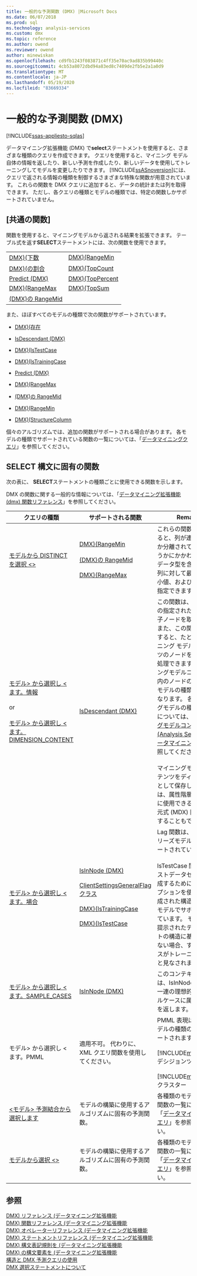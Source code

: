 ```yaml
---
title: 一般的な予測関数 (DMX) |Microsoft Docs
ms.date: 06/07/2018
ms.prod: sql
ms.technology: analysis-services
ms.custom: dmx
ms.topic: reference
ms.author: owend
ms.reviewer: owend
author: minewiskan
ms.openlocfilehash: cd9fb1243f083871c4ff35e70ac9ad835b99440c
ms.sourcegitcommit: 4cb53a8072dbd94a83ed8c7409de2fb5e2a1a0d9
ms.translationtype: MT
ms.contentlocale: ja-JP
ms.lasthandoff: 05/19/2020
ms.locfileid: "83669334"
---
```

# <a name="general-prediction-functions-dmx"></a>一般的な予測関数 (DMX)
[!INCLUDE[ssas-appliesto-sqlas](../includes/ssas-appliesto-sqlas.md)]

  データマイニング拡張機能 (DMX) で**select**ステートメントを使用すると、さまざまな種類のクエリを作成できます。 クエリを使用すると、マイニング モデル自体の情報を返したり、新しい予測を作成したり、新しいデータを使用してトレーニングしてモデルを変更したりできます。 [!INCLUDE[ssASnoversion](../includes/ssasnoversion-md.md)]には、クエリで返される情報の種類を制御するさまざまな特殊な関数が用意されています。 これらの関数を DMX クエリに追加すると、データの統計または列を取得できます。 ただし、各クエリの種類とモデルの種類では、特定の関数しかサポートされていません。  
  
## <a name="common-functions"></a>[共通の関数]  
 関数を使用すると、マイニングモデルから返される結果を拡張できます。 テーブル式を返す**SELECT**ステートメントには、次の関数を使用できます。  
  
|||  
|-|-|  
|[DMX&#41;&#40;下数](../dmx/bottomcount-dmx.md)|[DMX&#41;&#40;RangeMin](../dmx/rangemin-dmx.md)|  
|[DMX&#41;&#40;の割合](../dmx/bottompercent-dmx.md)|[DMX&#41;&#40;TopCount](../dmx/topcount-dmx.md)|  
|[Predict &#40;DMX&#41;](../dmx/predict-dmx.md)|[DMX&#41;&#40;TopPercent](../dmx/toppercent-dmx.md)|  
|[DMX&#41;&#40;RangeMax](../dmx/rangemax-dmx.md)|[DMX&#41;&#40;TopSum](../dmx/topsum-dmx.md)|  
|[&#40;DMX&#41;の RangeMid](../dmx/rangemid-dmx.md)||  
  
 また、ほぼすべてのモデルの種類で次の関数がサポートされています。  
  
-   [DMX&#41;&#40;存在](../dmx/exists-dmx.md)  
  
-   [IsDescendant &#40;DMX&#41;](../dmx/isdescendant-dmx.md)  
  
-   [DMX&#41;&#40;IsTestCase](../dmx/istestcase-dmx.md)  
  
-   [DMX&#41;&#40;IsTrainingCase](../dmx/istrainingcase-dmx.md)  
  
-   [Predict &#40;DMX&#41;](../dmx/predict-dmx.md)  
  
-   [DMX&#41;&#40;RangeMax](../dmx/rangemax-dmx.md)  
  
-   [&#40;DMX&#41;の RangeMid](../dmx/rangemid-dmx.md)  
  
-   [DMX&#41;&#40;RangeMin](../dmx/rangemin-dmx.md)  
  
-   [DMX&#41;&#40;StructureColumn](../dmx/structurecolumn-dmx.md)  
  
 個々のアルゴリズムでは、追加の関数がサポートされる場合があります。 各モデルの種類でサポートされている関数の一覧については、「[データマイニングクエリ](https://docs.microsoft.com/analysis-services/data-mining/data-mining-queries)」を参照してください。  
  
## <a name="functions-specific-to-select-syntax"></a>SELECT 構文に固有の関数  
 次の表に、 **SELECT**ステートメントの種類ごとに使用できる関数を示します。  
  
 DMX の関数に関する一般的な情報については、「[データマイニング拡張機能 &#40;dmx&#41; 関数リファレンス](../dmx/data-mining-extensions-dmx-function-reference.md)」を参照してください。  
  
|クエリの種類|サポートされる関数|Remarks|  
|----------------|-------------------------|-------------|  
|[モデルから DISTINCT を選択 \<>](../dmx/select-distinct-from-model-dmx.md)|[DMX&#41;&#40;RangeMin](../dmx/rangemin-dmx.md)<br /><br /> [&#40;DMX&#41;の RangeMid](../dmx/rangemid-dmx.md)<br /><br /> [DMX&#41;&#40;RangeMax](../dmx/rangemax-dmx.md)|これらの関数を使用すると、列が連続しているか分離されているかどうかにかかわらず、数値データ型を含む任意の列に対して最大値、最小値、および平均値を指定できます。|  
|[モデル> から選択し \< ます。情報](../dmx/select-from-model-content-dmx.md)<br /><br /> or<br /><br /> [モデル> から選択し \< ます。DIMENSION_CONTENT](../dmx/select-from-model-dimension-content-dmx.md)|[IsDescendant &#40;DMX&#41;](../dmx/isdescendant-dmx.md)|この関数は、モデル内の指定されたノードの子ノードを取得します。また、この関数を使用すると、たとえば、マイニング モデル コンテンツのノードを繰り返し処理できます。 マイニングモデルコンテンツ内のノードの配置は、モデルの種類によって異なります。 各マイニングモデルの種類の構造については、「[マイニングモデルコンテンツ &#40;Analysis Services-データマイニング&#41;](https://docs.microsoft.com/analysis-services/data-mining/mining-model-content-analysis-services-data-mining)」を参照してください。<br /><br /> マイニングモデルコンテンツをディメンションとして保存した場合は、属性階層のクエリに使用できる他の多次元式 (MDX) 関数を使用することもできます。|  
|[モデル> から選択し \< ます。場合](../dmx/select-from-model-cases-dmx.md)|[IsInNode &#40;DMX&#41;](../dmx/isinnode-dmx.md)<br /><br /> [ClientSettingsGeneralFlag クラス](../relational-databases/wmi-provider-configuration-classes/clientsettingsgeneralflag-class/clientsettingsgeneralflag-class.md)<br /><br /> [DMX&#41;&#40;IsTrainingCase](../dmx/istrainingcase-dmx.md)<br /><br /> [DMX&#41;&#40;IsTestCase](../dmx/istestcase-dmx.md)|Lag 関数は、タイムシリーズモデルでのみサポートされています。<br /><br /> IsTestCase 関数は、テストデータセットを作成するために、提示オプションを使用して作成された構造に基づくモデルでサポートされています。 モデルが、提示されたテストセットの構造に基づいていない場合、すべてのケースがトレーニングケースと見なされます。|  
|[モデル> から選択し \< ます。SAMPLE_CASES](../dmx/select-from-model-sample-cases-dmx.md)|[IsInNode &#40;DMX&#41;](../dmx/isinnode-dmx.md)|このコンテキストでは、IsInNode 関数は、一連の理想的なサンプルケースに属するケースを返します。|  
|モデル> から選択し \< ます。PMML|適用不可。 代わりに、XML クエリ関数を使用してください。|PMML 表現は、次のモデルの種類のみでサポートされます。<br /><br /> [!INCLUDE[msCoName](../includes/msconame-md.md)]デシジョンツリー<br /><br /> [!INCLUDE[msCoName](../includes/msconame-md.md)] クラスター|  
|[\<モデル> 予測結合から選択します](../dmx/select-from-model-prediction-join-dmx.md)|モデルの構築に使用するアルゴリズムに固有の予測関数。|各種類のモデルの予測関数の一覧については、「[データマイニングクエリ](https://docs.microsoft.com/analysis-services/data-mining/data-mining-queries)」を参照してください。|  
|[モデルから選択 \<>](../dmx/select-from-model-dmx.md)|モデルの構築に使用するアルゴリズムに固有の予測関数。|各種類のモデルの予測関数の一覧については、「[データマイニングクエリ](https://docs.microsoft.com/analysis-services/data-mining/data-mining-queries)」を参照してください。|  
  
## <a name="see-also"></a>参照  
 [DMX&#41; リファレンス &#40;データマイニング拡張機能](../dmx/data-mining-extensions-dmx-reference.md)   
 [DMX&#41; 関数リファレンス &#40;データマイニング拡張機能](../dmx/data-mining-extensions-dmx-function-reference.md)   
 [DMX&#41; オペレーターリファレンス &#40;データマイニング拡張機能](../dmx/data-mining-extensions-dmx-operator-reference.md)   
 [DMX&#41; ステートメントリファレンス &#40;データマイニング拡張機能](../dmx/data-mining-extensions-dmx-statements.md)   
 [DMX&#41; 構文表記規則を &#40;データマイニング拡張機能](../dmx/data-mining-extensions-dmx-syntax-conventions.md)   
 [DMX&#41; の構文要素を &#40;データマイニング拡張機能](../dmx/data-mining-extensions-dmx-syntax-elements.md)   
 [構造と DMX 予測クエリの使用](../dmx/structure-and-usage-of-dmx-prediction-queries.md)   
 [DMX 選択ステートメントについて](../dmx/understanding-the-dmx-select-statement.md)  
  
  
